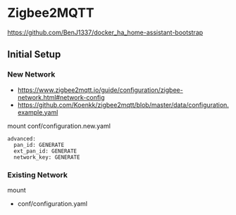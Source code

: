 # Zigbee2MQTT

https://github.com/BenJ1337/docker_ha_home-assistant-bootstrap

## Initial Setup
### New Network

- https://www.zigbee2mqtt.io/guide/configuration/zigbee-network.html#network-config
- https://github.com/Koenkk/zigbee2mqtt/blob/master/data/configuration.example.yaml

mount conf/configuration.new.yaml

```
advanced:
  pan_id: GENERATE
  ext_pan_id: GENERATE
  network_key: GENERATE
```

### Existing Network

mount
- conf/configuration.yaml
